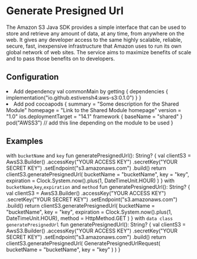 # Generate Presigned Url

The Amazon S3 Java SDK provides a simple interface that can be used to store
and retrieve any amount of data, at any time, from anywhere on the web. It
gives any developer access to the same highly scalable, reliable, secure,
fast, inexpensive infrastructure that Amazon uses to run its own global
network of web sites. The service aims to maximize benefits of scale and to
pass those benefits on to developers.

## Configuration

<list type="decimal">
<li>Add dependency
<code-block lang="kotlin">
val commonMain by getting {
    dependencies {
      implementation("io.github.estivensh4:aws-s3:0.1.0")
   }
}
</code-block>
</li>
<li>Add pod
<code-block lang="kotlin">
cocoapods {
   summary = "Some description for the Shared Module"
   homepage = "Link to the Shared Module homepage"
   version = "1.0"
   ios.deploymentTarget = "14.1"
   framework {
      baseName = "shared"
   }
   pod("AWSS3") // add this line depending on the module to be used
}
</code-block>
</li>
</list>

## Examples

with <code>bucketName</code> and <code>key</code>
<code-block lang="kotlin">
fun generatePresignedUrl(): String? {
    val clientS3 = AwsS3.Builder()
        .accessKey("YOUR ACCESS KEY")
        .secretKey("YOUR SECRET KEY")
        .setEndpoint("s3.amazonaws.com")
        .build()
    return clientS3.generatePresignedUrl(
        bucketName = "bucketName",
        key = "key",
        expiration = Clock.System.now().plus(1, DateTimeUnit.HOUR)
    )
}
</code-block>
with <code>bucketName</code>,<code>key</code>,<code>expiration</code> and <code>method</code>
<code-block lang="kotlin">
fun generatePresignedUrl(): String? {
    val clientS3 = AwsS3.Builder()
        .accessKey("YOUR ACCESS KEY")
        .secretKey("YOUR SECRET KEY")
        .setEndpoint("s3.amazonaws.com")
        .build()
    return clientS3.generatePresignedUrl(
        bucketName = "bucketName",
        key = "key",
        expiration = Clock.System.now().plus(1, DateTimeUnit.HOUR),
        method = HttpMethod.GET
    )
}
</code-block>
with <code>data class</code> <code>generatePresignedUrl</code>
<code-block lang="kotlin">
fun generatePresignedUrl(): String? {
    val clientS3 = AwsS3.Builder()
        .accessKey("YOUR ACCESS KEY")
        .secretKey("YOUR SECRET KEY")
        .setEndpoint("s3.amazonaws.com")
        .build()
    return clientS3.generatePresignedUrl(
        GeneratePresignedUrlRequest(
            bucketName = "bucketName",
            key = "key"
        )
    )
}
</code-block>